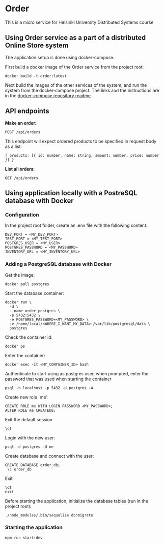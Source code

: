 # Order

This is a micro service for Helsinki University Distributed Systems course

## Using Order service as a part of a distributed Online Store system

The application setup is done using docker-compose.

First build a docker image of the Order service from the project root:

```
docker build -t order:latest .

```

Next build the images of the other services of the system, and run the system from the docker-compose project. The links and the instructions are in the [docker-compose repository readme](https://github.com/sokkanen/ds_docker-compose).

## API endpoints

**Make an order:**

```
POST /api/orders
```
This endpoint will expect ordered products to be specified in request body as a list:

```
{ products: [{ id: number, name: string, amount: number, price: number }] }
```

**List all orders:**

```
GET /api/orders
```

## Using application locally with a PostreSQL database with Docker
### Configuration

In the project root folder, create an .env file with the following content:

```
DEV_PORT = <MY_DEV_PORT>
TEST_PORT = <MY_TEST_PORT>
POSTGRES_USER = <MY_USER>
POSTGRES_PASSWORD = <MY_PASSWORD>
INVENTORY_URL = <MY_INVENTORY_URL>
```

### Adding a PostgreSQL database with Docker 

Get the image:

```
docker pull postgres
```

Start the database container:
```
docker run \
  -d \
  --name order_postgres \
  -p 5432:5432 \
  -e POSTGRES_PASSWORD=<MY_PASSWORD> \
  -v /home/local/<WHERE_I_WANT_MY_DATA>:/var/lib/postgresql/data \
  postgres
```

Check the container id:
```
docker ps 
```

Enter the container:
```
docker exec -it <MY_CONTAINER_ID> bash
```
Authenticate to start using as postgres user, when prompted, enter the password that was used when starting the container 
```
psql -h localhost -p 5432 -U postgres -W
```
Create new role 'me':

```
CREATE ROLE me WITH LOGIN PASSWORD <MY_PASSWORD>;
ALTER ROLE me CREATEDB;
```
Exit the default session
```
\qt
```
Login with the new user:
```
psql -d postgres -U me
```
Create database and connect with the user:
```
CREATE DATABASE order_db;
 \c order_db
```
Exit
```
\qt
exit
```

Before starting the application, initialize the database tables (run in the project root):
```
./node_modules/.bin/sequelize db:migrate

```
### Starting the application

```
npm run start:dev
```
